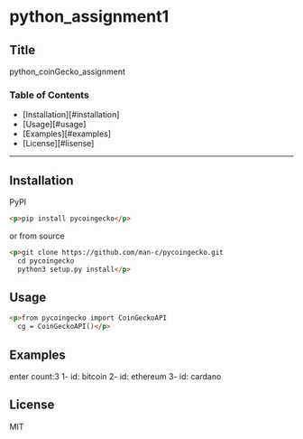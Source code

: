 # python_assignment1

## Title
python_coinGecko_assignment

### Table of Contents
- [Installation][#installation]
- [Usage][#usage]
- [Examples][#examples]
- [License][#lisense]

---

## Installation

PyPI

```html
<p>pip install pycoingecko</p>
``` 
or from source

```html 
<p>git clone https://github.com/man-c/pycoingecko.git
  cd pycoingecko
  python3 setup.py install</p>
```

## Usage

```html
<p>from pycoingecko import CoinGeckoAPI
  cg = CoinGeckoAPI()</p>
```

## Examples
enter count:3
1- id: bitcoin
2- id: ethereum
3- id: cardano

## License

MIT
